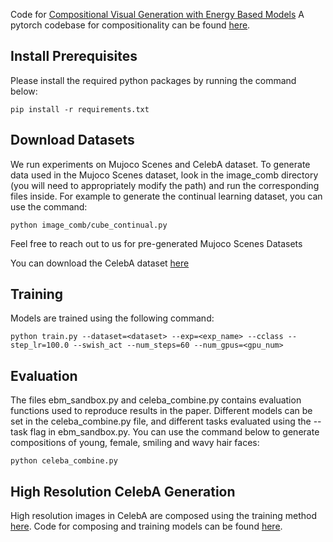 Code for [Compositional Visual Generation with Energy Based Models](https://arxiv.org/abs/2004.06030) A pytorch codebase for compositionality can be found [here](www.github.com/yilundu/improved_contrastive_divergence).

## Install Prerequisites

Please install the required python packages by running the command below:

```
pip install -r requirements.txt
```

## Download Datasets

We run experiments on Mujoco Scenes and CelebA dataset. To generate data used in the Mujoco Scenes dataset, look in the image\_comb directory (you will need to appropriately modify the path) and run the corresponding files inside.  For example to generate the continual learning dataset, you can use the command:

```
python image_comb/cube_continual.py
```

Feel free to reach out to us for pre-generated Mujoco Scenes Datasets 

You can download the CelebA dataset [here](https://drive.google.com/drive/folders/0B7EVK8r0v71pWEZsZE9oNnFzTm8)

## Training 

Models are trained using the following command:

```
python train.py --dataset=<dataset> --exp=<exp_name> --cclass --step_lr=100.0 --swish_act --num_steps=60 --num_gpus=<gpu_num> 

```

## Evaluation

The files ebm_sandbox.py and celeba_combine.py contains evaluation functions used to reproduce results in the paper. Different models can be set in the celeba_combine.py file, and different tasks evaluated using the --task flag in ebm_sandbox.py. You can use the command below to generate compositions of young, female, smiling and wavy hair faces:

```
python celeba_combine.py
```


## High Resolution CelebA Generation

High resolution images in CelebA are composed using the training method [here](https://arxiv.org/pdf/2012.01316.pdf). Code for composing and training models can be found [here](www.github.com/yilundu/improved_contrastive_divergence).
